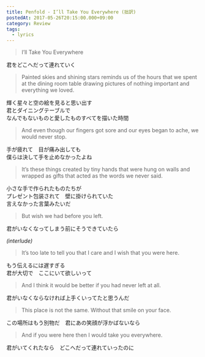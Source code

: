 ```yaml
---
title: Penfold - I’ll Take You Everywhere (拙訳)
postedAt: 2017-05-26T20:15:00.000+09:00
category: Review
tags:
  - lyrics
---
```

> I’ll Take You Everywhere

君をどこへだって連れていく

> Painted skies and shining stars reminds us of the hours that we spent at the dining room table drawing pictures of nothing important and everything we loved.

輝く星々と空の絵を見ると思い出す\
君とダイニングテーブルで\
なんでもないものと愛したものすべてを描いた時間

> And even though our fingers got sore and our eyes began to ache, we would never stop.

手が疲れて　目が痛み出しても\
僕らは決して手を止めなかったよね

> It’s these things created by tiny hands that were hung on walls and wrapped as gifts that acted as the words we never said.

小さな手で作られたものたちが\
プレゼント包装されて　壁に掛けられていた\
言えなかった言葉みたいだ

> But wish we had before you left.

君がいなくなってしまう前にそうできていたら

*(interlude)*

> It’s too late to tell you that I care and I wish that you were here.

もう伝えるには遅すぎる\
君が大切で　ここにいて欲しいって

> And I think it would be better if you had never left at all.

君がいなくならなければ上手くいってたと思うんだ

> This place is not the same. Without that smile on your face.

この場所はもう別物だ　君にあの笑顔が浮かばないなら

> And if you were here then I would take you everywhere.

君がいてくれたなら　どこへだって連れていったのに